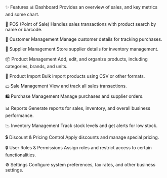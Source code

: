 


✨ Features
📊 Dashboard
Provides an overview of sales, and key metrics and some chart.

🛒 POS (Point of Sale)
Handles sales transactions with product search by name or barcode.

👥 Customer Management
Manage customer details for tracking purchases.

🏢 Supplier Management
Store supplier details for inventory management.

📦 Product Management
Add, edit, and organize products, including categories, brands, and units.

📂 Product Import
Bulk import products using CSV or other formats.

💵 Sale Management
View and track all sales transactions.

🛍️ Purchase Management
Manage purchases and supplier orders.

📊 Reports
Generate reports for sales, inventory, and overall business performance.

📉 Inventory Management
Track stock levels and get alerts for low stock.

💲 Discount & Pricing Control
Apply discounts and manage special pricing.

🔒 User Roles & Permissions
Assign roles and restrict access to certain functionalities.

⚙️ Settings
Configure system preferences, tax rates, and other business settings.
